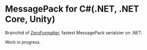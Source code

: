 MessagePack for C#(.NET, .NET Core, Unity)
===
Brainchid of [ZeroFormatter](https://github.com/neuecc/ZeroFormatter/), fastest MessagePack serialzier on .NET.

Work in progress.
